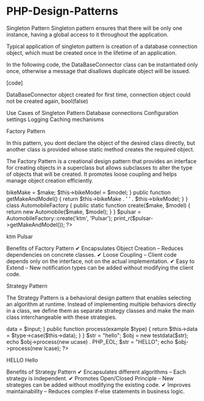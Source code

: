 # PHP-Design-Patterns
Singleton Pattern
Singleton pattern ensures that there will be only one instance, having a global access to it throughout the application.

Typical application of singleton pattern is creation of a database connection object, which must be created once in the lifetime of an application.

In the following code, the DataBaseConnector class can be instantiated only once, otherwise a message that disallows duplicate object will be issued.

[code]
<?php
   class DataBaseConnector {				
      private static $obj;				
      private final function __construct() {
         echo __CLASS__ . " object created for first time ". PHP_EOL;
      }
      public static function getConnect() {
         if (!isset(self::$obj)) {
            self::$obj = new DataBaseConnector();
            return self::$obj;
         } else {
            echo "connection object could not be created again" . PHP_EOL;
         }
      }
   }

   $obj1 = DataBaseConnector::getConnect();
   $obj2 = DataBaseConnector::getConnect();

   var_dump($obj1 == $obj2);
?>
DataBaseConnector object created for first time, 
connection object could not be created again,
bool(false)

Use Cases of Singleton Pattern
Database connections
Configuration settings
Logging
Caching mechanisms


Factory Pattern

In this pattern, you dont declare the object of the desired class directly, but another class is provided whose static method creates the required object.

The Factory Pattern is a creational design pattern that provides an interface for creating objects in a superclass but allows subclasses to alter the type of objects that will be created. It promotes loose coupling and helps manage object creation efficiently.



<?php
   class Automobile {
      private $bikeMake;
      private $bikeModel;

      public function __construct($make, $model) {
         $this->bikeMake = $make;
         $this->bikeModel = $model;
      }

      public function getMakeAndModel() {
         return $this->bikeMake . ' ' . $this->bikeModel;
      }
   }

   class AutomobileFactory {
      public static function create($make, $model) {
         return new Automobile($make, $model);
      }
   }

   $pulsar = AutomobileFactory::create('ktm', 'Pulsar');
   print_r($pulsar->getMakeAndModel());
?>

ktm Pulsar

Benefits of Factory Pattern
✔ Encapsulates Object Creation – Reduces dependencies on concrete classes.
✔ Loose Coupling – Client code depends only on the interface, not on the actual implementation.
✔ Easy to Extend – New notification types can be added without modifying the client code.


Strategy Pattern

The Strategy Pattern is a behavioral design pattern that enables selecting an algorithm at runtime. Instead of implementing multiple behaviors directly in a class, we define them as separate strategy classes and make the main class interchangeable with these strategies.

<?php
   interface example {
      public function case($str);
   }

   class ucase implements example {
      public function case($str) {
         return strtoupper($str);
      } 
   }

   class lcase implements example {
      public function case($str) {
         return strtolower($str);
      }
   }

   class testdata {
      private $data;

      public function __construct($input) {
         $this->data = $input;
      }
      public function process(example $type) {
         return $this->data = $type->case($this->data);
      }
   }
   $str = "hello";
   $obj = new testdata($str);
   echo $obj->process(new ucase) . PHP_EOL;  
   $str = "HELLO";
   echo $obj->process(new lcase);
?>

HELLO
Hello


Benefits of Strategy Pattern
✔ Encapsulates different algorithms – Each strategy is independent.
✔ Promotes Open/Closed Principle – New strategies can be added without modifying the existing code.
✔ Improves maintainability – Reduces complex if-else statements in business logic.

